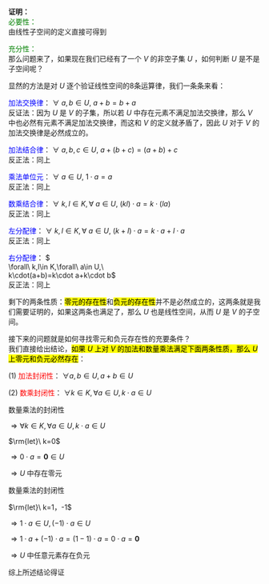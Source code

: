 **证明：**  
<font color=green>必要性：</font>  
由线性子空间的定义直接可得到  
  
<font color=green>充分性：</font>  
那么问题来了，如果现在我们已经有了一个 $V$ 的非空子集 $U$ ，如何判断 $U$ 是不是子空间呢？  
  
显然的方法是对 $U$ 逐个验证线性空间的8条运算律，我们一条条来看：  
  
<font color=blue>加法交换律</font>： $\forall\ a,b\in U,\ a+b=b+a$  
反证法：因为 $U$ 是 $V$ 的子集，所以若 $U$ 中存在元素不满足加法交换律，那么 $V$ 中也必然有元素不满足加法交换律，而这和 $V$ 的定义就矛盾了，因此 $U$ 对于 $V$ 的加法交换律是必然成立的。  
  
<font color=blue>加法结合律</font>：  $\forall\ a,b,c\in U,\ a+(b+c)=(a+b)+c$  
反正法：同上  
  
<font color=blue>乘法单位元</font>： $\forall\ a\in U,\ 1\cdot a=a$  
反正法：同上  
  
<font color=blue>数乘结合律</font>： $\forall\ k,l\in K,\forall\ a\in U,\ (kl)\cdot a=k\cdot(la)$  
反正法：同上  
  
<font color=blue>左分配律</font>： $\forall\ k,l\in K,\forall\ a\in U,\ (k+l)\cdot a=k\cdot a+l\cdot a$  
反正法：同上  
  
<font color=blue>右分配律</font>： $  
\forall\ k,l\in K,\forall\ a\in U,\  
k\cdot(a+b)=k\cdot a+k\cdot b$  
反正法：同上  
  
剩下的两条性质：<mark>零元的存在性</mark>和<mark>负元的存在性</mark>并不是必然成立的，这两条就是我们需要证明的，如果这两条也满足了，那么 $U$ 也是线性空间，从而 $U$ 是 $V$ 的子空间。  
  
接下来的问题就是如何寻找零元和负元存在性的充要条件？  
我们直接给出结论，<mark>如果 $U$ 上对 $V$ 的加法和数量乘法满足下面两条性质，那么 $U$ 上零元和负元必然存在</mark>：  
  
(1) <font color=red>加法封闭性</font>： $\forall a,b\in U,a+b\in U$  
  
(2) <font color=red>数乘封闭性</font>： $\forall k\in K,\forall a\in U,k\cdot a\in U$  
  
数量乘法的封闭性  
  
 $\Rightarrow  
\forall k\in K,\forall a\in U,k\cdot a\in U$  
  
 $\rm{let}\ k=0$  
  
 $\Rightarrow 0\cdot a=\mathbf{0}\in U$  
  
 $\Rightarrow U$ 中存在零元  
  
数量乘法的封闭性  
  
 $\rm{let}\ k=1，-1$  
  
 $\Rightarrow1\cdot a\in U,(-1)\cdot a\in U$  
  
 $\Rightarrow1\cdot a+(-1)\cdot a  
=(1-1)\cdot a=0\cdot a=\mathbf{0}$  
  
 $\Rightarrow U$ 中任意元素存在负元  
  
综上所述结论得证  
